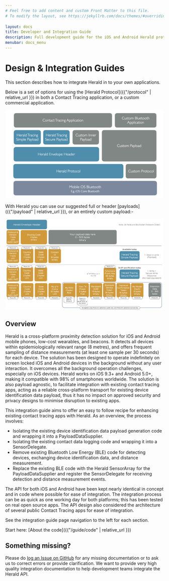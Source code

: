 ```yaml
---
# Feel free to add content and custom Front Matter to this file.
# To modify the layout, see https://jekyllrb.com/docs/themes/#overriding-theme-defaults

layout: docs
title: Developer and Integration Guide
description: Full development guide for the iOS and Android Herald protocol and provided sample payloads
menubar: docs_menu
---
```


# Design & Integration Guides

This section describes how to integrate Herald in to your own applications.

Below is a set of options for using the [Herald Protocol]({{"/protocol" | relative_url }}) in both a Contact Tracing application, or a custom
commercial application.

![Protocol and Payload layers diagram](../images/ProtocolStack.png)

With Herald you can use our suggested full or header [payloads]({{"/payload" | relative_url }}), or an entirely custom payload:-

![Herald Payload Contents](../images/Payloads.png)

## Overview

Herald is a cross-platform proximity detection solution for iOS and Android mobile phones, low-cost wearables, and beacons. It detects all devices within epidemiologically relevant range (8 metres), and offers frequent sampling of distance measurements (at least one sample per 30 seconds) for each device. The solution has been designed to operate indefinitely on screen locked iOS and Android devices in the background without any user interaction. It overcomes all the background operation challenges, especially on iOS devices. Herald works on iOS 9.3+ and Android 5.0+, making it compatible with 98% of smartphones worldwide. The solution is also payload agnostic, to facilitate integration with existing contact tracing apps, acting as a reliable cross-platform transport for existing device identification data payload, thus it has no impact on approved security and privacy designs to minimise disruption to existing apps.

This integration guide aims to offer an easy to follow recipe for enhancing existing contact tracing apps with Herald. As an overview, the process involves:

- Isolating the existing device identification data payload generation code and wrapping it into a PayloadDataSupplier.
- Isolating the existing contact data logging code and wrapping it into a SensorDelegate.
- Remove existing Bluetooth Low Energy (BLE) code for detecting devices, exchanging device identification data, and distance measurement.
- Replace the existing BLE code with the Herald SensorArray for the PayloadDataSupplier and register the SensorDelegate for receiving detection and distance measurement events.

The API for both iOS and Android have been kept nearly identical in concept and in code where possible for ease of integration. The integration process can be as quick as one working day for both platforms; this has been tested on real open source apps. The API design also considered the architecture of several public Contact Tracing apps for ease of integration.

See the integration guide page navigation to the left for each section.

Start here: [About the code]({{"/guide/code" | relative_url }})

## Something missing?

Please do [log an Issue on GitHub](https://github.com/vmware/herald/issues) for any missing documentation
or to ask us to correct errors or provide clarification. We want to provide very high quality integration
documentation to help development teams integrate the Herald API.